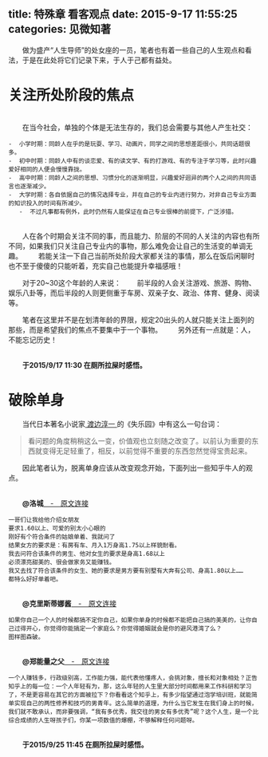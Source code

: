 title: 特殊章 看客观点
date: 2015-9-17 11:55:25
categories: 见微知著
---
　　做为盛产“人生导师”的处女座的一员，笔者也有着一些自己的人生观点和看法，于是在此处将它们记录下来，于人于己都有益处。

# 关注所处阶段的焦点 #
<br>　　在当今社会，单独的个体是无法生存的，我们总会需要与其他人产生社交：

	-  小学时期：同龄人在乎的是玩耍、学习、动画片，同学之间的思想差距很小，共同话题很多。
	-  初中时期：同龄人中有的谈恋爱、有的读文学、有的打游戏、有的专注于学习等，此时兴趣爱好相同的人便会慢慢靠拢。
	-  高中时期：同龄人之间的思想、习惯分化的逐渐明显，兴趣爱好迥异的两个人之间的共同语言也逐渐减少。
	-  大学时期：各自依据自己的情况选择专业，并在自己的专业内进行努力，对非自己专业方面的知识投入的时间有所减少。
	   -  不过凡事都有例外，此时仍然有人能保证在自己专业很棒的前提下，广泛涉猎。

<br>　　人在各个时期会关注不同的事，而且能力、阶层的不同的人关注的内容也有所不同，如果我们只关注自己专业内的事物，那么难免会让自己的生活变的单调无趣。
　　若能关注一下自己当前所处阶段大家都关注的事情，那么在饭后闲聊时也不至于傻傻的只能听着，充实自己也能提升幸福感哦！

　　对于20~30这个年龄的人来说：
　　前半段的人会关注游戏、旅游、购物、娱乐八卦等，而后半段的人则更侧重于车房、双亲子女、政治、体育、健身、阅读等。

　　笔者在这里并不是在划清年龄的界限，规定20出头的人就只能关注上面列的那些，而是希望我们的焦点不要集中于一个事物。 
　　另外还有一点就是：人，不能忘记历史！

<br>　　**于2015/9/17 11:30 在厕所拉屎时感悟。**

# 破除单身 #
　　当代日本著名小说家[ 渡边淳一 ](http://baike.baidu.com/view/60476.htm)的《失乐园》中有这么一句台词：
>看问题的角度稍稍这么一变，价值观也立刻随之改变了。以前认为重要的东西就变得无足轻重了，相反，以前觉得不重要的东西忽然觉得宝贵起来。

　　因此笔者认为，脱离单身应该从改变观念开始，下面列出一些知乎牛人的观点。

<br>　　**@洛城**[　-　原文连接 ](http://www.zhihu.com/question/26006916/answer/54265488) 

	一哥们让我给他介绍女朋友 
	要求1.60以上、可爱的别太小心眼的 
	刚好有个符合条件的姑娘单着、我就问了
	结果女方的要求是：有房有车、月入1万身高1.75以上样貌耐看。 
	我去问符合该条件的男生、他对女生的要求是身高1.68以上 
	必须漂亮甜美的、很会做家务又能赚钱。
	我又去找了符合该条件的女生、她的要求是男方要有别墅有大奔有公司、身高1.80以上…… 
	都特么好好单着吧。


<br>　　**@克里斯蒂娜酱**[　-　原文连接 ](http://www.zhihu.com/question/29090643/answer/57005933) 

	如果你自己一个人的时候都搞不定你自己，如果你单身的时候都不能把自己搞的美美的，让你自己过得开心，你觉得你能搞定一个家庭么？你觉得婚姻就会是你的避风港湾了么？ 
	图样图森破。 

<br>　　**@郑能量之父**[　-　原文连接 ](http://www.zhihu.com/question/27822093/answer/38498308) 

	一个人赚钱多，行政级别高，工作能力强，能代表他懂疼人，会挑对象，擅长和对象相处？正告知乎上的每一位：一个人年轻有为，那，这么年轻的人生里大部分时间都用来工作科研和学习了，不是更容易在其它的方面被拉下？你看看这个知乎上，有多少指望通过泡学培训班，就能简单实现自己的两性修养和技巧的男青年。这么简单的道理，为什么当它发生在我们身上的时候，我们就不敢承认，而非要强调，“我有多优秀，我交往的男女有多优秀”呢？这个人生，是一个比综合成绩的人生呀孩子们，你某一项数值的爆棚，不够解释任何问题呀。

<br>　　**于2015/9/25 11:45 在厕所拉屎时感悟。**

<br><br>

